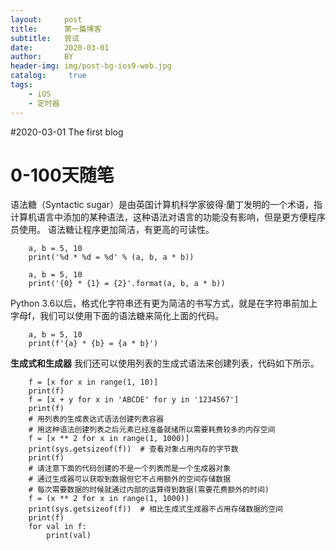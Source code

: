 ```yaml
---
layout:     post
title:      第一篇博客
subtitle:   尝试
date:       2020-03-01
author:     BY
header-img: img/post-bg-ios9-web.jpg
catalog: 	 true
tags:
    - iOS
    - 定时器
---
```


#2020-03-01 The first blog

# 0-100天随笔 #

语法糖（Syntactic sugar）是由英国计算机科学家彼得·蘭丁发明的一个术语，指计算机语言中添加的某种语法，这种语法对语言的功能没有影响，但是更方便程序员使用。 语法糖让程序更加简洁，有更高的可读性。

		a, b = 5, 10
		print('%d * %d = %d' % (a, b, a * b))

		a, b = 5, 10
		print('{0} * {1} = {2}'.format(a, b, a * b))

Python 3.6以后，格式化字符串还有更为简洁的书写方式，就是在字符串前加上字母f，我们可以使用下面的语法糖来简化上面的代码。

		a, b = 5, 10
		print(f'{a} * {b} = {a * b}')

**生成式和生成器**
我们还可以使用列表的生成式语法来创建列表，代码如下所示。

		f = [x for x in range(1, 10)]
		print(f)
		f = [x + y for x in 'ABCDE' for y in '1234567']
		print(f)
		# 用列表的生成表达式语法创建列表容器
		# 用这种语法创建列表之后元素已经准备就绪所以需要耗费较多的内存空间
		f = [x ** 2 for x in range(1, 1000)]
		print(sys.getsizeof(f))  # 查看对象占用内存的字节数
		print(f)
		# 请注意下面的代码创建的不是一个列表而是一个生成器对象
		# 通过生成器可以获取到数据但它不占用额外的空间存储数据
		# 每次需要数据的时候就通过内部的运算得到数据(需要花费额外的时间)
		f = (x ** 2 for x in range(1, 1000))
		print(sys.getsizeof(f))  # 相比生成式生成器不占用存储数据的空间
		print(f)
		for val in f:
		    print(val)
